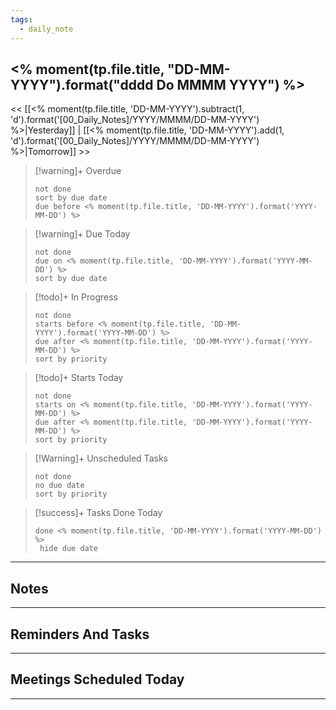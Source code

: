 ```yaml
---
tags:
  - daily_note
---
```

## <% moment(tp.file.title, "DD-MM-YYYY").format("dddd Do MMMM YYYY") %>


<< [[<% moment(tp.file.title, 'DD-MM-YYYY').subtract(1, 'd').format('[00_Daily_Notes]/YYYY/MMMM/DD-MM-YYYY') %>|Yesterday]] | [[<% moment(tp.file.title, 'DD-MM-YYYY').add(1, 'd').format('[00_Daily_Notes]/YYYY/MMMM/DD-MM-YYYY') %>|Tomorrow]] >>


> [!warning]+ Overdue
> ```tasks
> not done
> sort by due date
> due before <% moment(tp.file.title, 'DD-MM-YYYY').format('YYYY-MM-DD') %>
> ```

> [!warning]+ Due Today
> ```tasks
> not done
> due on <% moment(tp.file.title, 'DD-MM-YYYY').format('YYYY-MM-DD') %>
> sort by due date
> ```

> [!todo]+ In Progress
> ```tasks
> not done
> starts before <% moment(tp.file.title, 'DD-MM-YYYY').format('YYYY-MM-DD') %>
> due after <% moment(tp.file.title, 'DD-MM-YYYY').format('YYYY-MM-DD') %>
> sort by priority
> ```

> [!todo]+ Starts Today
> ```tasks
> not done
> starts on <% moment(tp.file.title, 'DD-MM-YYYY').format('YYYY-MM-DD') %>
> due after <% moment(tp.file.title, 'DD-MM-YYYY').format('YYYY-MM-DD') %>
> sort by priority
> ```

> [!Warning]+ Unscheduled Tasks
 > ```tasks
 > not done
 > no due date
 > sort by priority
 > ```

> [!success]+ Tasks Done Today
> ```tasks 
> done <% moment(tp.file.title, 'DD-MM-YYYY').format('YYYY-MM-DD') %>
>  hide due date
>  ```


___
## Notes


___
## Reminders And Tasks


___
## Meetings Scheduled Today

___
